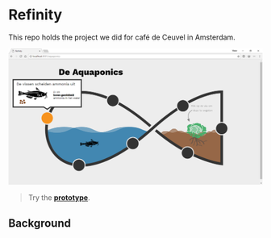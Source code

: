 # Refinity

This repo holds the project we did for café de Ceuvel in Amsterdam.

![Preview](src/images/preview.png)
> Try the
> [**prototype**](https://refinity.herokuapp.com/).

## Background

<!-- How about a section that describes how to install this project? 🤓 -->

<!-- ...but how does one use this project? What are its features 🤔 -->

<!-- What external data source is featured in your project and what are its properties 🌠 -->

<!-- Where do the 0️⃣s and 1️⃣s live in your project? What db system are you using?-->

<!-- Maybe a checklist of done stuff and stuff still on your wishlist? ✅ -->

<!-- How about a license here? 📜 (or is it a licence?) 🤷 -->